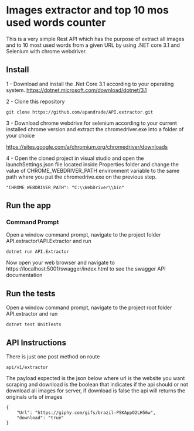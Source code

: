 # Images extractor and top 10 mos used words counter

This is a very simple Rest API which has the purpose of extract all images and to 10 most used words from a given URL by using .NET core 3.1 and Selenium with chrome webdriver.


## Install
1 - Download and install the .Net Core 3.1 according to your operating system.
https://dotnet.microsoft.com/download/dotnet/3.1

2 - Clone this repository

    git clone https://github.com/apandrade/API.extractor.git

3 - Download chrome webdrive for selenium according to your current installed chrome version and extract the chromedriver.exe into a folder of your choice

https://sites.google.com/a/chromium.org/chromedriver/downloads

4 - Open the cloned project in visual studio and open the launchSettings.json file located inside Properties folder and change the value of CHROME_WEBDRIVER_PATH environment variable to the same path where you put the chromedrive.exe on the previous step.
    
    "CHROME_WEBDRIVER_PATH": "C:\\WebDriver\\bin"
## Run the app
### Command Prompt
Open a window command prompt, navigate to the project folder API.extractor\API.Extractor and run 
    
    dotnet run API.Extractor

Now open your web browser and navigate to https://localhost:5001/swagger/index.html to see the swagger API documentation


## Run the tests

Open a window command prompt, navigate to the project root folder API.extractor and run

    dotnet test UnitTests

## API Instructions
There is just one post method on route

    api/v1/extractor

The payload expected is the json below where url is the website you want scraping and download is the boolean that indicates if the api should or not download all images for server, if download is false the api will returns the originals urls of images

    {
        "Url": "https://giphy.com/gifs/brazil-PSKAppO2LH56w",
        "download": "true"
    }
